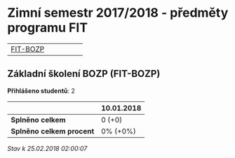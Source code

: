 # Zimní semestr 2017/2018 - předměty programu FIT


| | | | | | |
|-|-|-|-|-|-|
|[FIT-BOZP](#základní-školení-bozp-fit-bozp)|

        

## Základní školení BOZP (FIT-BOZP)

**Přihlášeno studentů**: 2

|                          |10.01.2018|
|--------------------------|--------------------|
|**Splněno celkem**        |0 (+0)|
|**Splněno celkem procent**|0% (+0%)|



*Stav k 25.02.2018 02:00:07*